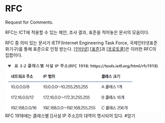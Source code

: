 # RFC


Request for Comments. 

 

RFC는 ICT에 적용할 수 있는 제안, 조사 결과, 표준을 적어놓은 문서의 모음이다.  

 

RFC 중 의미 있는 문서가 IETF(Internet Engineering Task Force, 국제인터넷표준화기구)를 통해 표준으로 인정 받는다. [[인터넷]] [[표준]]과 [[프로토콜]]은 이러한 RFC의 집합이다.  


![](../attachments/2022-09-16-16-56-00.png)
RFC 1918에는 클래스별 [[사설 IP 주소]]의 대역이 명시되어 있다.  #암기

[//begin]: # "Autogenerated link references for markdown compatibility"
[인터넷]: 인터넷.md "인터넷"
[표준]: 표준.md "표준"
[프로토콜]: 프로토콜.md "프로토콜"
[//end]: # "Autogenerated link references"